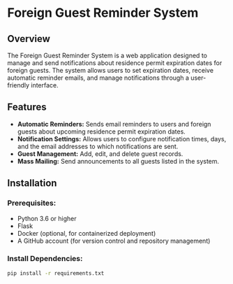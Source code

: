 # Foreign Guest Reminder System

## **Overview**
The Foreign Guest Reminder System is a web application designed to manage and send notifications about residence permit expiration dates for foreign guests. The system allows users to set expiration dates, receive automatic reminder emails, and manage notifications through a user-friendly interface.

## **Features**
- **Automatic Reminders:** Sends email reminders to users and foreign guests about upcoming residence permit expiration dates.
- **Notification Settings:** Allows users to configure notification times, days, and the email addresses to which notifications are sent.
- **Guest Management:** Add, edit, and delete guest records.
- **Mass Mailing:** Send announcements to all guests listed in the system.

## **Installation**

### **Prerequisites:**
- Python 3.6 or higher
- Flask
- Docker (optional, for containerized deployment)
- A GitHub account (for version control and repository management)

### **Install Dependencies:**
```bash
pip install -r requirements.txt
